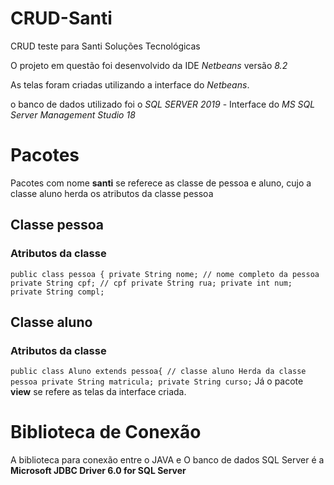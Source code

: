# CRUD-Santi
 CRUD teste para Santi Soluções Tecnológicas

 O projeto em questão foi desenvolvido da IDE *Netbeans* versão *8.2*

 As telas foram criadas utilizando a interface do *Netbeans*.

 o banco de dados utilizado foi o *SQL SERVER 2019* - Interface do  *MS SQL Server Management Studio 18*


# Pacotes

Pacotes com nome **santi** se referece as classe de pessoa e aluno, cujo a classe aluno herda os atributos da classe pessoa

## Classe pessoa
### Atributos da classe
` public class pessoa {
    private String nome; // nome completo da pessoa
    private String cpf; // cpf
    private String rua;
    private int num;
    private String compl;
`

## Classe aluno
### Atributos da classe
` public class Aluno extends pessoa{ // classe aluno Herda da classe pessoa
    private String matricula;
    private String curso;
`
Já o pacote **view** se refere as telas da interface criada.

# Biblioteca de Conexão

A biblioteca para conexão entre o JAVA e O banco de dados SQL Server é a **Microsoft JDBC Driver 6.0 for SQL Server**
